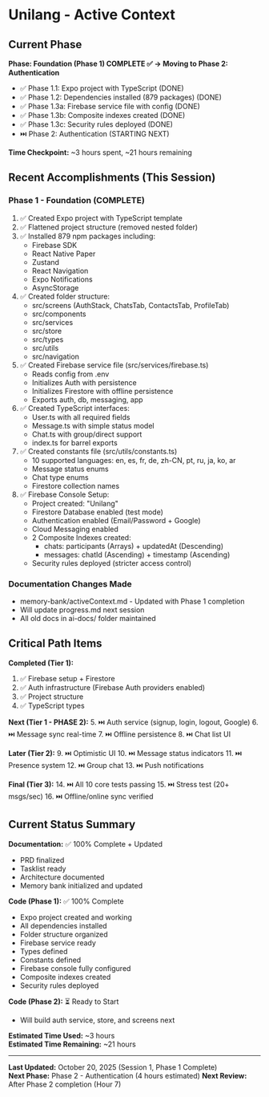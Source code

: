 # Unilang - Active Context

## Current Phase

**Phase: Foundation (Phase 1) COMPLETE ✅ → Moving to Phase 2: Authentication**

- ✅ Phase 1.1: Expo project with TypeScript (DONE)
- ✅ Phase 1.2: Dependencies installed (879 packages) (DONE)
- ✅ Phase 1.3a: Firebase service file with config (DONE)
- ✅ Phase 1.3b: Composite indexes created (DONE)
- ✅ Phase 1.3c: Security rules deployed (DONE)
- ⏭️ Phase 2: Authentication (STARTING NEXT)

**Time Checkpoint:** ~3 hours spent, ~21 hours remaining

## Recent Accomplishments (This Session)

### Phase 1 - Foundation (COMPLETE)

1. ✅ Created Expo project with TypeScript template
2. ✅ Flattened project structure (removed nested folder)
3. ✅ Installed 879 npm packages including:
   - Firebase SDK
   - React Native Paper
   - Zustand
   - React Navigation
   - Expo Notifications
   - AsyncStorage
4. ✅ Created folder structure:
   - src/screens (AuthStack, ChatsTab, ContactsTab, ProfileTab)
   - src/components
   - src/services
   - src/store
   - src/types
   - src/utils
   - src/navigation
5. ✅ Created Firebase service file (src/services/firebase.ts)
   - Reads config from .env
   - Initializes Auth with persistence
   - Initializes Firestore with offline persistence
   - Exports auth, db, messaging, app
6. ✅ Created TypeScript interfaces:
   - User.ts with all required fields
   - Message.ts with simple status model
   - Chat.ts with group/direct support
   - index.ts for barrel exports
7. ✅ Created constants file (src/utils/constants.ts)
   - 10 supported languages: en, es, fr, de, zh-CN, pt, ru, ja, ko, ar
   - Message status enums
   - Chat type enums
   - Firestore collection names
8. ✅ Firebase Console Setup:
   - Project created: "Unilang"
   - Firestore Database enabled (test mode)
   - Authentication enabled (Email/Password + Google)
   - Cloud Messaging enabled
   - 2 Composite Indexes created:
     - chats: participants (Arrays) + updatedAt (Descending)
     - messages: chatId (Ascending) + timestamp (Ascending)
   - Security rules deployed (stricter access control)

### Documentation Changes Made

- memory-bank/activeContext.md - Updated with Phase 1 completion
- Will update progress.md next session
- All old docs in ai-docs/ folder maintained

## Critical Path Items

**Completed (Tier 1):**

1. ✅ Firebase setup + Firestore
2. ✅ Auth infrastructure (Firebase Auth providers enabled)
3. ✅ Project structure
4. ✅ TypeScript types

**Next (Tier 1 - PHASE 2):** 5. ⏭️ Auth service (signup, login, logout, Google) 6. ⏭️ Message sync real-time 7. ⏭️ Offline persistence 8. ⏭️ Chat list UI

**Later (Tier 2):** 9. ⏭️ Optimistic UI 10. ⏭️ Message status indicators 11. ⏭️ Presence system 12. ⏭️ Group chat 13. ⏭️ Push notifications

**Final (Tier 3):** 14. ⏭️ All 10 core tests passing 15. ⏭️ Stress test (20+ msgs/sec) 16. ⏭️ Offline/online sync verified

## Current Status Summary

**Documentation:** ✅ 100% Complete + Updated

- PRD finalized
- Tasklist ready
- Architecture documented
- Memory bank initialized and updated

**Code (Phase 1):** ✅ 100% Complete

- Expo project created and working
- All dependencies installed
- Folder structure organized
- Firebase service ready
- Types defined
- Constants defined
- Firebase console fully configured
- Composite indexes created
- Security rules deployed

**Code (Phase 2):** ⏳ Ready to Start

- Will build auth service, store, and screens next

**Estimated Time Used:** ~3 hours  
**Estimated Time Remaining:** ~21 hours

---

**Last Updated:** October 20, 2025 (Session 1, Phase 1 Complete)  
**Next Phase:** Phase 2 - Authentication (4 hours estimated)
**Next Review:** After Phase 2 completion (Hour 7)
